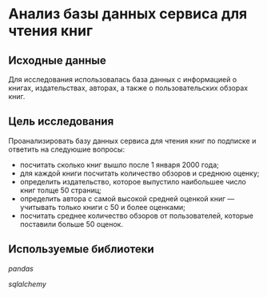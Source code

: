 # Анализ базы данных сервиса для чтения книг

## Исходные данные

Для исследования использовалась база данных с информацией о книгах, издательствах, авторах, а также о пользовательских обзорах книг. 

## Цель исследования

Проанализировать базу данных сервиса для чтения книг по подписке и ответить на следуюшие вопросы:
- посчитать сколько книг вышло после 1 января 2000 года;
- для каждой книги посчитать количество обзоров и среднюю оценку;
- определить издательство, которое выпустило наибольшее число книг толще 50 страниц;
- определить автора с самой высокой средней оценкой книг — учитывать только книги с 50 и более оценками;
- посчитать среднее количество обзоров от пользователей, которые поставили больше 50 оценок.

## Используемые библиотеки

*pandas*
        
*sqlalchemy*

